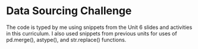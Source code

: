 # Data Sourcing Challenge
The code is typed by me using snippets from the Unit 6 slides and activities in this curriculum. 
I also used snippets from previous units for uses of pd.merge(), astype(), and str.replace() functions.